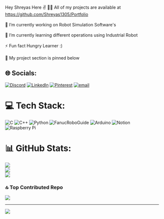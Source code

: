 Hey Shreyas Here ✌️
👨‍💻 All of my projects are available at https://github.com/Shreyas1305/Portfolio<br><br>🔭 I’m currently working on Robot Simulation Software's<br><br>🌱 I’m currently learning different operations using Industrial Robot<br><br>⚡ Fun fact Hungry Learner :)<br><br>📌 My project section is pinned below


## 🌐 Socials:
[![Discord](https://img.shields.io/badge/Discord-%237289DA.svg?logo=discord&logoColor=white)](https://discord.gg/shreyas_13) [![LinkedIn](https://img.shields.io/badge/LinkedIn-%230077B5.svg?logo=linkedin&logoColor=white)](https://linkedin.com/in/shreyaspatil13) [![Pinterest](https://img.shields.io/badge/Pinterest-%23E60023.svg?logo=Pinterest&logoColor=white)](https://pinterest.com/shreyas_13) [![email](https://img.shields.io/badge/Email-D14836?logo=gmail&logoColor=white)](mailto:pshreyas016@gmail.com) 

# 💻 Tech Stack:
![C](https://img.shields.io/badge/c-%2300599C.svg?style=for-the-badge&logo=c&logoColor=white) ![C++](https://img.shields.io/badge/c++-%2300599C.svg?style=for-the-badge&logo=c%2B%2B&logoColor=white) ![Python](https://img.shields.io/badge/python-3670A0?style=for-the-badge&logo=python&logoColor=ffdd54) ![FanucRoboGuide]([https://imgs.search.brave.com/qBsrTTbLqlMzzHkXmAVJOdmTrBc0Sv2ewCTPHA1OJw/rs:fit:860:0:0:0/g:ce/aHR0cHM6Ly93d3cu/c3RpLWxhcmNheS5j/b20vd3AtY29udGVu/dC91cGxvYWRzL2Zh/bnVjLWxvZ28uanBn](https://iconlogovector.com/uploads/images/2024/10/lg-6713c1fbc28cd-FANUC.webp)) ![Arduino](https://img.shields.io/badge/-Arduino-00979D?style=for-the-badge&logo=Arduino&logoColor=white) ![Notion](https://img.shields.io/badge/Notion-%23000000.svg?style=for-the-badge&logo=notion&logoColor=white) ![Raspberry Pi](https://img.shields.io/badge/-Raspberry_Pi-C51A4A?style=for-the-badge&logo=Raspberry-Pi)
# 📊 GitHub Stats:
![](https://github-readme-stats.vercel.app/api?username=Shreyas1305&theme=transparent&hide_border=false&include_all_commits=false&count_private=false)<br/>
![](https://nirzak-streak-stats.vercel.app/?user=Shreyas1305&theme=transparent&hide_border=false)<br/>
![](https://github-readme-stats.vercel.app/api/top-langs/?username=Shreyas1305&theme=transparent&hide_border=false&include_all_commits=false&count_private=false&layout=compact)

### 🔝 Top Contributed Repo
![](https://github-contributor-stats.vercel.app/api?username=Shreyas1305&limit=5&theme=dark&combine_all_yearly_contributions=true)

---
[![](https://visitcount.itsvg.in/api?id=Shreyas1305&icon=0&color=0)](https://visitcount.itsvg.in)
